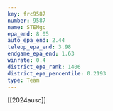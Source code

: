 ```yaml
---
key: frc9587
number: 9587
name: STEMgc
epa_end: 8.05
auto_epa_end: 2.44
teleop_epa_end: 3.98
endgame_epa_end: 1.63
winrate: 0.4
district_epa_rank: 1406
district_epa_percentile: 0.2193
type: Team
---
```

[[2024ausc]]
